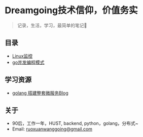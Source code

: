 # Dreamgoing技术信仰，价值务实

>记录，生活，学习，最简单的笔记:apple:  

## 目录

+ [Linux监控](./Linux监控.html)
+ [go并发编程模式](./go并发编程模式.html)

## 学习资源

+ [golang 搭建整套微服务Blog](http://callistaenterprise.se/blogg/teknik/2017/02/17/go-blog-series-part1/)

## 关于

+ 90后，工作一年，HUST,  backend,  python，golang，分布式~ 
+ Email: ruoxuanwanggoing@gmail.com



